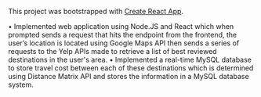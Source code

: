 This project was bootstrapped with [Create React App](https://github.com/facebook/create-react-app).

•	Implemented web application using Node.JS and React which when prompted sends a request that hits the endpoint from the frontend, the user’s location is located using Google Maps API then sends a series of requests to the Yelp APIs made to retrieve a list of best reviewed destinations in the user's area. 
•	Implemented a real-time MySQL database to store travel cost between each of these destinations which is determined using Distance Matrix API and stores the information in a MySQL database system.
